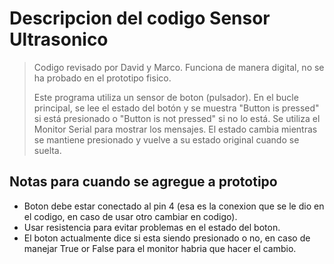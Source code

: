 Descripcion del codigo Sensor Ultrasonico
========
> Codigo revisado por David y Marco.
> Funciona de manera digital, no se ha probado en el prototipo fisico.
> 
> Este programa utiliza un sensor de boton (pulsador). En el bucle principal, se lee el estado del botón y se muestra "Button is pressed" si está presionado o "Button is not pressed" si no lo está. Se utiliza el Monitor Serial para mostrar los mensajes. El estado cambia mientras se mantiene presionado y vuelve a su estado original cuando se suelta.

## Notas para cuando se agregue a prototipo
- Boton debe estar conectado al pin 4 (esa es la conexion que se le dio en el codigo, en caso de usar otro cambiar en codigo). 
- Usar resistencia para evitar problemas en el estado del boton.
- El boton actualmente dice si esta siendo presionado o no, en caso de manejar True or False para el monitor habria que hacer el cambio.